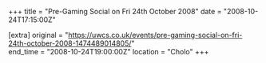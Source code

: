 +++
title = "Pre-Gaming Social on Fri 24th October 2008"
date = "2008-10-24T17:15:00Z"

[extra]
original = "https://uwcs.co.uk/events/pre-gaming-social-on-fri-24th-october-2008-1474489014805/"    
end_time = "2008-10-24T19:00:00Z"
location = "Cholo"
+++



